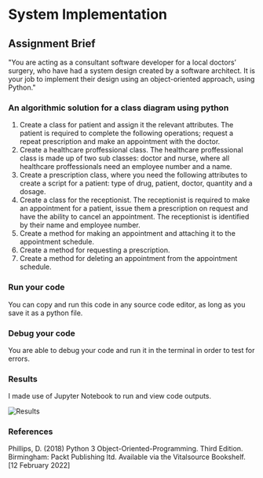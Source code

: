 # System Implementation 

## Assignment Brief
"You are acting as a consultant software developer for a local doctors’ surgery, who have had a system design created by a software architect. It is your job to implement their design using an object-oriented approach, using Python."

### An algorithmic solution for a class diagram using python

1. Create a class for patient and assign it the relevant attributes. The patient is required to complete the following operations; request a repeat prescription and make an appointment with the doctor.
2. Create a healthcare proffessional class. The healthcare proffessional class is made up of two sub classes: doctor and nurse, where all healthcare proffessionals need an employee number and a name.
3. Create a prescription class, where you need the following attributes to create a script for a patient: type of drug, patient, doctor, quantity and a dosage.
4. Create a class for the receptionist. The receptionist is required to make an appointment for a patient, issue them a prescription on request and have the ability to cancel an appointment. The receptionist is identified by their name and employee number.
5. Create a method for making an appointment and attaching it to the appointment schedule.
6. Create a method for requesting a prescription.
7. Create a method for deleting an appointment from the appointment schedule. 

### Run your code
You can copy and run this code in any source code editor, as long as you save it as a python file. 

### Debug your code
You are able to debug your code and run it in the terminal in order to test for errors. 

### Results
I made use of Jupyter Notebook to run and view code outputs. 

![Results](img/Results.png)

### References
Phillips, D. (2018) Python 3 Object-Oriented-Programming. Third Edition. Birmingham: Packt Publishing ltd. Available via the Vitalsource Bookshelf. [12 February 2022]



